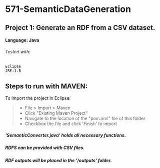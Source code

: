 # 571-SemanticDataGeneration
## Project 1: Generate an RDF from a CSV dataset.
#### **Language: Java**
###### Tested with:
```Eclipse```  
```JRE:1.8``` 

## **Steps to run with MAVEN:**
To import the project in Eclipse:
> - File > Import > Maven
> - Click "Existing Maven Project"
> - Navigate to the location of the "pom.xml" file of this folder
> - Checkbox the file and click 'Finish' to import

##### 'SemanticConverter.java' holds all necessary functions.  
##### RDFS can be provided with CSV files.  
##### RDF outputs will be placed in the '/outputs' folder.


